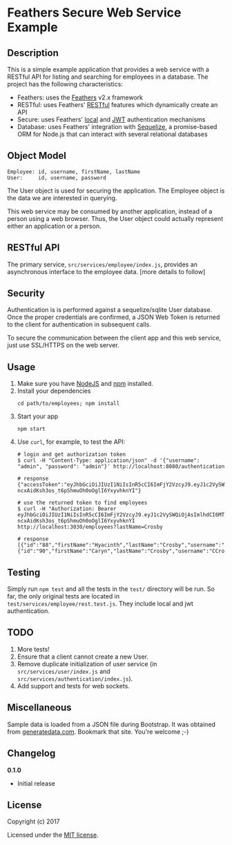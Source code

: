 # Feathers Secure Web Service Example

## Description

This is a simple example application that provides a web service with a RESTful API 
for listing and searching for employees in a database. The project has the following 
characteristics:

- Feathers: uses the [Feathers][1] v2.x framework
- RESTful: uses Feathers' [RESTful][2] features which dynamically create an API
- Secure: uses Feathers' [local][3] and [JWT][4] authentication mechanisms
- Database: uses Feathers' integration with [Sequelize][5], a promise-based ORM for 
  Node.js that can interact with several relational databases

## Object Model

```
Employee: id, username, firstName, lastName
User:     id, username, password
```

The User object is used for securing the application. The Employee object is the 
data we are interested in querying.

This web service may be consumed by another application, instead of a person 
using a web browser. Thus, the User object could actually represent either an 
application or a person.

## RESTful API

The primary service, `src/services/employee/index.js`, provides an asynchronous interface
to the employee data. [more details to follow]

## Security

Authentication is is performed against a sequelize/sqlite User database. Once the
proper credentials are confirmed, a JSON Web Token is returned to the client for 
authentication in subsequent calls.

To secure the communication between the client app and this web service, just
use SSL/HTTPS on the web server.

## Usage

1. Make sure you have [NodeJS](https://nodejs.org/) and [npm](https://www.npmjs.com/) 
   installed.
2. Install your dependencies
    ```
    cd path/to/employees; npm install
    ```
3. Start your app
    ```
    npm start
    ```
4. Use `curl`, for example, to test the API:
   ```
   # login and get authorization token
   $ curl -H "Content-Type: application/json" -d '{"username": "admin", "password": "admin"}' http://localhost:8080/authentication
   
   # response
   {"accessToken":"eyJhbGciOiJIUzI1NiIsInR5cCI6ImFjY2VzcyJ9.eyJ1c2VySWQiOjAsImlhdCI6MTQ4ODM3OTg3NSwiZXhwIjoxNDg4NDY2Mjc1LCJhdWQiOiJodHRwczovL3lvdXJkb21haW4uY29tIiwiaXNzIjoiZmVhdGhlcnMiLCJzdWIiOiJhbm9ueW1vdXMifQ.lvAa-ncxAidKsh3os_t6pShmuOh0oOglI6YxyvhknYI"}
   
   # use the returned token to find employees
   $ curl -H "Authorization: Bearer eyJhbGciOiJIUzI1NiIsInR5cCI6ImFjY2VzcyJ9.eyJ1c2VySWQiOjAsImlhdCI6MTQ4ODM3OTg3NSwiZXhwIjoxNDg4NDY2Mjc1LCJhdWQiOiJodHRwczovL3lvdXJkb21haW4uY29tIiwiaXNzIjoiZmVhdGhlcnMiLCJzdWIiOiJhbm9ueW1vdXMifQ.lvAa-ncxAidKsh3os_t6pShmuOh0oOglI6YxyvhknYI http://localhost:3030/employees?lastName=Crosby
   
   # response
   [{"id":"88","firstName":"Hyacinth","lastName":"Crosby","username":"HCrosby"},{"id":"90","firstName":"Caryn","lastName":"Crosby","username":"CCrosby"}]
   ```

## Testing

Simply run `npm test` and all the tests in the `test/` directory will be run. 
So far, the only original tests are located in `test/services/employee/rest.test.js`. 
They include local and jwt authentication.

## TODO

1. More tests!
2. Ensure that a client cannot create a new User.
3. Remove duplicate initialization of user service (in `src/services/user/index.js` 
   and `src/services/authentication/index.js`).
4. Add support and tests for web sockets.

## Miscellaneous

Sample data is loaded from a JSON file during Bootstrap. It was obtained from
[generatedata.com][6]. Bookmark that site. You're welcome ;-)

[1]: https://feathersjs.com/
[2]: https://docs.feathersjs.com/rest/readme.html
[3]: https://docs.feathersjs.com/authentication/local.html
[4]: https://docs.feathersjs.com/authentication/token.html
[5]: https://docs.feathersjs.com/databases/sequelize.html
[6]: http://generatedata.com/

## Changelog

__0.1.0__

- Initial release

## License

Copyright (c) 2017

Licensed under the [MIT license](LICENSE).

